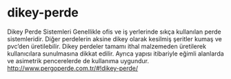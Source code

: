 # dikey-perde
Dikey Perde Sistemleri Genellikle ofis ve iş yerlerinde sıkça kullanılan perde sistemleridir. Diğer perdelerin aksine dikey olarak kesilmiş şeritler kumaş ve pvc’den üretilebilir. Dikey perdeler tamamı ithal malzemeden üretilerek kullanıcılara sunulmasına dikkat edilir. Ayrıca yapısı itibariyle eğimli alanlarda ve asimetrik pencerelerde de kullanıma uygundur.  http://www.pergoperde.com.tr/#!dikey-perde/
